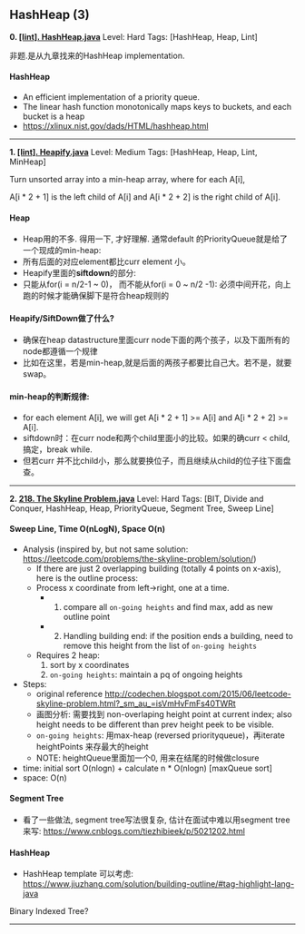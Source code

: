  
 
 
## HashHeap (3)
**0. [[lint]. HashHeap.java](https://github.com/awangdev/LintCode/blob/master/Java/[lint].%20HashHeap.java)**      Level: Hard      Tags: [HashHeap, Heap, Lint]
      
非题.是从九章找来的HashHeap implementation.

#### HashHeap
- An efficient implementation of a priority queue. 
- The linear hash function monotonically maps keys to buckets, and each bucket is a heap
- https://xlinux.nist.gov/dads/HTML/hashheap.html



---

**1. [[lint]. Heapify.java](https://github.com/awangdev/LintCode/blob/master/Java/[lint].%20Heapify.java)**      Level: Medium      Tags: [HashHeap, Heap, Lint, MinHeap]
      
Turn unsorted array into a min-heap array, where for each A[i], 

A[i * 2 + 1] is the left child of A[i] and A[i * 2 + 2] is the right child of A[i].

#### Heap
- Heap用的不多. 得用一下, 才好理解. 通常default 的PriorityQueue就是给了一个现成的min-heap:
- 所有后面的对应element都比curr element 小。
- Heapify里面的**siftdown**的部分:
- 只能从for(i = n/2-1 ~ 0)， 而不能从for(i = 0 ~ n/2 -1): 必须中间开花，向上跑的时候才能确保脚下是符合heap规则的

#### Heapify/SiftDown做了什么?
- 确保在heap datastructure里面curr node下面的两个孩子，以及下面所有的node都遵循一个规律
- 比如在这里，若是min-heap,就是后面的两孩子都要比自己大。若不是，就要swap。    

#### min-heap的判断规律:
- for each element A[i], we will get A[i * 2 + 1] >= A[i] and A[i * 2 + 2] >= A[i].
- siftdown时：在curr node和两个child里面小的比较。如果的确curr < child, 搞定，break while.   
- 但若curr 并不比child小，那么就要换位子，而且继续从child的位子往下面盘查。    



---

**2. [218. The Skyline Problem.java](https://github.com/awangdev/LintCode/blob/master/Java/218.%20The%20Skyline%20Problem.java)**      Level: Hard      Tags: [BIT, Divide and Conquer, HashHeap, Heap, PriorityQueue, Segment Tree, Sweep Line]
      

#### Sweep Line, Time O(nLogN), Space O(n)
- Analysis (inspired by, but not same solution: https://leetcode.com/problems/the-skyline-problem/solution/)
    - If there are just 2 overlapping building (totally 4 points on x-axis), here is the outline process:
    - Process x coordinate from left->right, one at a time.
        - 1) compare all `on-going heights` and find max, add as new outline point
        - 2) Handling building end: if the position ends a building, need to remove this height from the list of `on-going heights`
    - Requires 2 heap:
        1) sort by x coordinates
        2) `on-going heights`: maintain a pq of ongoing heights
- Steps: 
    - original reference http://codechen.blogspot.com/2015/06/leetcode-skyline-problem.html?_sm_au_=isVmHvFmFs40TWRt
    - 画图分析: 需要找到 non-overlaping height point at current index; also height needs to be different than prev height peek to be visible.
    - `on-going heights`: 用max-heap (reversed priorityqueue)，再iterate heightPoints 来存最大的height
    - NOTE: heightQueue里面加一个0, 用来在结尾的时候做closure
- time: initial sort O(nlogn) + calculate n * O(nlogn) [maxQueue sort]
- space: O(n)

#### Segment Tree
- 看了一些做法, segment tree写法很复杂, 估计在面试中难以用segment tree来写: https://www.cnblogs.com/tiezhibieek/p/5021202.html

#### HashHeap
- HashHeap template 可以考虑: https://www.jiuzhang.com/solution/building-outline/#tag-highlight-lang-java

Binary Indexed Tree?





---


